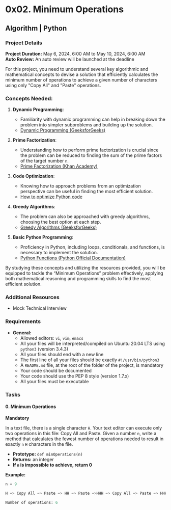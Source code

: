 # 0x02. Minimum Operations

## Algorithm | Python

### Project Details

**Project Duration:** May 6, 2024, 6:00 AM to May 10, 2024, 6:00 AM  
**Auto Review:** An auto review will be launched at the deadline

For this project, you need to understand several key algorithmic and mathematical concepts to devise a solution that efficiently calculates the minimum number of operations to achieve a given number of characters using only "Copy All" and "Paste" operations.

### Concepts Needed:

1. **Dynamic Programming**:
    - Familiarity with dynamic programming can help in breaking down the problem into simpler subproblems and building up the solution.
    - [Dynamic Programming (GeeksforGeeks)](https://www.geeksforgeeks.org/dynamic-programming/)

2. **Prime Factorization**:
    - Understanding how to perform prime factorization is crucial since the problem can be reduced to finding the sum of the prime factors of the target number `n`.
    - [Prime Factorization (Khan Academy)](https://www.khanacademy.org/math/algebra/x2f8bb11595b61c86:polynomial-factorization/x2f8bb11595b61c86:prime-factorization/v/prime-factorization)

3. **Code Optimization**:
    - Knowing how to approach problems from an optimization perspective can be useful in finding the most efficient solution.
    - [How to optimize Python code](https://realpython.com/python-performance/)

4. **Greedy Algorithms**:
    - The problem can also be approached with greedy algorithms, choosing the best option at each step.
    - [Greedy Algorithms (GeeksforGeeks)](https://www.geeksforgeeks.org/greedy-algorithms/)

5. **Basic Python Programming**:
    - Proficiency in Python, including loops, conditionals, and functions, is necessary to implement the solution.
    - [Python Functions (Python Official Documentation)](https://docs.python.org/3/tutorial/controlflow.html#defining-functions)

By studying these concepts and utilizing the resources provided, you will be equipped to tackle the “Minimum Operations” problem effectively, applying both mathematical reasoning and programming skills to find the most efficient solution.

### Additional Resources

- Mock Technical Interview

### Requirements

- **General:**
  - Allowed editors: `vi`, `vim`, `emacs`
  - All your files will be interpreted/compiled on Ubuntu 20.04 LTS using `python3` (version 3.4.3)
  - All your files should end with a new line
  - The first line of all your files should be exactly `#!/usr/bin/python3`
  - A `README.md` file, at the root of the folder of the project, is mandatory
  - Your code should be documented
  - Your code should use the PEP 8 style (version 1.7.x)
  - All your files must be executable

### Tasks

#### 0. Minimum Operations

**Mandatory**

In a text file, there is a single character `H`. Your text editor can execute only two operations in this file: Copy All and Paste. Given a number `n`, write a method that calculates the fewest number of operations needed to result in exactly `n` `H` characters in the file.

- **Prototype:** `def minOperations(n)`
- **Returns:** an integer
- **If `n` is impossible to achieve, return 0**

**Example:**

```python
n = 9

H => Copy All => Paste => HH => Paste =>HHH => Copy All => Paste => HHHHHH => Paste => HHHHHHHHH

Number of operations: 6
